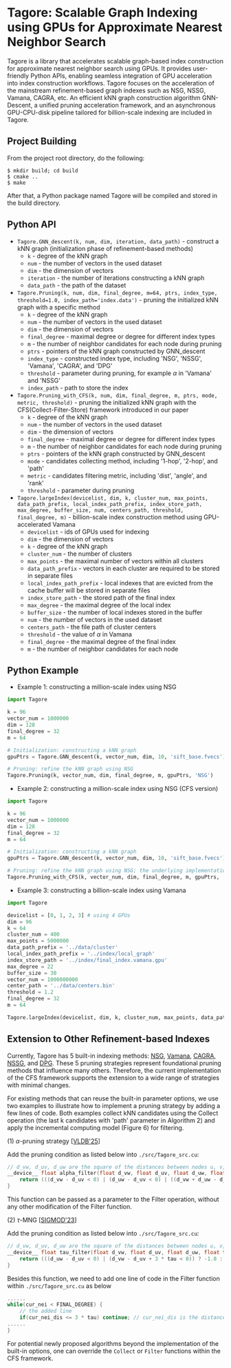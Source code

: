Tagore: Scalable Graph Indexing using GPUs for Approximate Nearest Neighbor Search
===============================================================================
Tagore is a library that accelerates scalable graph-based index construction for approximate nearest neighbor search using GPUs. It provides user-friendly Python APIs, enabling seamless integration of GPU acceleration into index construction workflows. 
Tagore focuses on the acceleration of the mainstream refinement-based graph indexes such as NSG, NSSG, Vamana, CAGRA, etc. An efficient kNN graph construction algorithm GNN-Descent, a unified pruning acceleration framework, and an asynchronous GPU-CPU-disk pipeline tailored for billion-scale indexing are included in Tagore. 

Project Building
-------------------------------------------------------------------------------
From the project root directory, do the following:

```
$ mkdir build; cd build
$ cmake ..
$ make
```
After that, a Python package named Tagore will be compiled and stored in the build directory. 

Python API
-------------------------------------------------------------------------------
* `Tagore.GNN_descent(k, num, dim, iteration, data_path)` - construct a kNN graph (initialization phase of refinement-based methods)
  * `k` - degree of the kNN graph
  * `num` - the number of vectors in the used dataset
  * `dim` - the dimension of vectors
  * `iteration` - the number of iterations constructing a kNN graph
  * `data_path` - the path of the dataset
* `Tagore.Pruning(k, num, dim, final_degree, m=64, ptrs, index_type, threshold=1.0, index_path='index.data')` - pruning the initialized kNN graph with a specific method
  * `k` - degree of the kNN graph
  * `num` - the number of vectors in the used dataset
  * `dim` - the dimension of vectors
  * `final_degree` - maximal degree or degree for different index types
  * `m` - the number of neighbor candidates for each node during pruning
  * `ptrs` - pointers of the kNN graph constructed by GNN_descent
  * `index_type` - constructed index type, including 'NSG', 'NSSG', 'Vamana', 'CAGRA', and 'DPG'
  * `threshold` - parameter during pruning, for example $\alpha$ in 'Vamana' and 'NSSG'
  * `index_path` - path to store the index
* `Tagore.Pruning_with_CFS(k, num, dim, final_degree, m, ptrs, mode, metric, threshold)` - pruning the initialized kNN graph with the CFS(Collect-Filter-Store) framework introduced in our paper
  * `k` - degree of the kNN graph
  * `num` - the number of vectors in the used dataset
  * `dim` - the dimension of vectors
  * `final_degree` - maximal degree or degree for different index types
  * `m` - the number of neighbor candidates for each node during pruning
  * `ptrs` - pointers of the kNN graph constructed by GNN_descent
  * `mode` - candidates collecting method, including '1-hop', '2-hop', and 'path'
  * `metric` - candidates filtering metric, including 'dist', 'angle', and 'rank'
  * `threshold` - parameter during pruning
* `Tagore.largeIndex(devicelist, dim, k, cluster_num, max_points, data_path_prefix, local_index_path_prefix, index_store_path, max_degree, buffer_size, num, centers_path, threshold, final_degree, m)` - billion-scale index construction method using GPU-accelerated Vamana
  * `devicelist` - ids of GPUs used for indexing
  * `dim` - the dimension of vectors
  * `k` - degree of the kNN graph
  * `cluster_num` - the number of clusters
  * `max_points` - the maximal number of vectors within all clusters
  * `data_path_prefix` - vectors in each cluster are required to be stored in separate files
  * `local_index_path_prefix` - local indexes that are evicted from the cache buffer will be stored in separate files
  *  `index_store_path` - the stored path of the final index
  *  `max_degree` - the maximal degree of the local index
  *  `buffer_size` - the number of local indexes stored in the buffer
  *  `num` -  the number of vectors in the used dataset
  *  `centers_path` - the file path of cluster centers
  *  `threshold` - the value of $\alpha$ in Vamana
  *  `final_degree` - the maximal degree of the final index
  *  `m` - the number of neighbor candidates for each node

 Python Example
 -------------------------------------------------------------------------------
 * Example 1: constructing a million-scale index using NSG 
 ```python
import Tagore

k = 96
vector_num = 1000000
dim = 128
final_degree = 32
m = 64

# Initialization: constructing a kNN graph
gpuPtrs = Tagore.GNN_descent(k, vector_num, dim, 10, 'sift_base.fvecs')

# Pruning: refine the kNN graph using NSG
Tagore.Pruning(k, vector_num, dim, final_degree, m, gpuPtrs, 'NSG')
```

 * Example 2: constructing a million-scale index using NSG (CFS version) 
 ```python
import Tagore

k = 96
vector_num = 1000000
dim = 128
final_degree = 32
m = 64

# Initialization: constructing a kNN graph
gpuPtrs = Tagore.GNN_descent(k, vector_num, dim, 10, 'sift_base.fvecs')

# Pruning: refine the kNN graph using NSG; the underlying implementation follows the CFS procedure 
Tagore.Pruning_with_CFS(k, vector_num, dim, final_degree, m, gpuPtrs, 'path', 'dist', 1.0)
```

* Example 3: constructing a billion-scale index using Vamana
```python
import Tagore

devicelist = [0, 1, 2, 3] # using 4 GPUs
dim = 96
k = 64
cluster_num = 400
max_points = 5000000
data_path_prefix = '../data/cluster'
local_index_path_prefix = '../index/local_graph'
index_store_path = '../index/final_index.vamana.gpu'
max_degree = 22
buffer_size = 30
vector_num = 1000000000
center_path = '../data/centers.bin'
threshold = 1.2
final_degree = 32
m = 64

Tagore.largeIndex(devicelist, dim, k, cluster_num, max_points, data_path_prefix, local_index_path_prefix, index_store_path, max_degree, buffer_size, vector_num, center_path, threshold, final_degree, m)
```

Extension to Other Refinement-based Indexes
-------------------------------------------------------------------------------
Currently, Tagore has 5 built-in indexing methods: [NSG](https://www.vldb.org/pvldb/vol12/p461-fu.pdf), [Vamana](https://papers.nips.cc/paper_files/paper/2019/hash/09853c7fb1d3f8ee67a61b6bf4a7f8e6-Abstract.html), [CAGRA](https://arxiv.org/abs/2308.15136), [NSSG](https://arxiv.org/abs/1907.06146), and [DPG](https://ieeexplore.ieee.org/document/8681160). These 5 pruning strategies represent foundational pruning methods that influence many others. Therefore, the current implementation of the CFS framework supports the extension to a wide range of strategies with minimal changes.  

For existing methods that can reuse the built-in parameter options, we use two examples to illustrate how to implement a pruning strategy by adding a few lines of code. Both examples collect kNN candidates using the Collect operation (the last k candidates with 'path' parameter in Algorithm 2) and apply the incremental computing model (Figure 6) for filtering. 

(1) $\alpha$-pruning strategy [[VLDB'25](https://arxiv.org/abs/2410.01231)] 

Add the pruning condition as listed below into `./src/Tagore_src.cu`:
```cpp
// d_vw, d_uv, d_uw are the square of the distances between nodes u, v, w; threshold = cos(alpha)
__device__ float alpha_filter(float d_vw, float d_uv, float d_uw, float threshold){ 
    return (((d_vw - d_uv < 0) | (d_uw - d_uv < 0) | ((d_vw + d_uw - d_uv) / 2 / sqrt(d_vw * d_uw) < threshold)) ? -1.0 : 1.0);
}
```
  This function can be passed as a parameter to the Filter operation, without any other modification of the Filter function. 

(2) $\tau$-MNG [[SIGMOD'23](https://dl.acm.org/doi/abs/10.1145/3588908)]

Add the pruning condition as listed below into `./src/Tagore_src.cu`:
```cpp
// d_vw, d_uv, d_uw are the square of the distances between nodes u, v, w; tau is a parameter set by the user
__device__ float tau_filter(float d_vw, float d_uv, float d_uw, float tau){ 
    return (((d_uw - d_uv < 0) | (d_vw - d_uv + 3 * tau < 0)) ? -1.0 : 1.0);
}
```
  Besides this function, we need to add one line of code in the Filter function within `./src/Tagore_src.cu` as below  
```cpp
......
while(cur_nei < FINAL_DEGREE) {
    // the added line
    if(cur_nei_dis <= 3 * tau) continue; // cur_nei_dis is the distance between nodes u and v
......
}
```
For potential newly proposed algorithms beyond the implementation of the built-in options, one can override the `Collect` or `Filter` functions within the CFS framework. 
